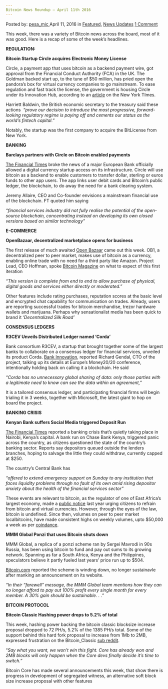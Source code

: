```yaml
---
Bitcoin News Roundup – April 11th 2016
---
```

<article class="post-listing post-13694 post type-post status-publish format-standard has-post-thumbnail hentry  tag-11th tag-3336 tag-april tag-bitcoin tag-news tag-roundup">
    <div class="post-inner">
        <span>Posted by: <a href="https://www.deepdotweb.com/author/pesa_mic/" title="">pesa_mic </a></span>
    <span>April 11, 2016</span>
    <span>in <a href="https://www.deepdotweb.com/category/deepdot-news/" rel="category tag">Featured</a>, <a href="https://www.deepdotweb.com/category/news-updates/" rel="category tag">News Updates</a></span>
    <span><a href="https://www.deepdotweb.com/2016/04/11/bitcoin-news-roundup-april-11th-2016/#comments">1 Comment</a></span>
    </p>
    <div class="clear"></div>
    <div class="entry">
    <p>This week, there was a variety of Bitcoin news across the board, most of it was good. Here is a recap of some of the week’s headlines.<strong><br/>
    </strong></p>
    <p><strong>REGULATION:</strong></p>
    <p><strong>Bitcoin Startup Circle acquires Electronic Money License</strong></p>
    <p>Circle, a payment app that uses bitcoin as a backend payment wire, got approval from the Financial Conduct Authority (FCA) in the UK. The Goldman backed start up, to the tune of $50 million, has pried open the pandora’s box for virtual currency companies to go mainstream. To ease regulation and fast track the license, the government is housing Circle under its Innovation Hub, according to an <a href="http://www.nytimes.com/2016/04/06/business/dealbook/bitcoin-start-up-gets-an-electronic-money-license-in-britain.html">article</a> on the New York TImes.</p>
    <p>Harriett Baldwin, the British economic secretary to the treasury said these actions  <em>“prove our decision to introduce the most progressive, forward-looking regulatory regime is paying off and cements our status as the world’s fintech capital.”</em></p>
    <p>Notably, the startup was the first company to acquire the BitLicense from New York.</p>
    <p><strong>BANKING</strong></p>
    <p><strong>Barclays partners with Circle on Bitcoin enabled payments</strong></p>
    <p><a href="https://twitter.com/FinancialTimes/status/717563465766998017">The Financial Times</a> broke the news of a major European Bank officially allowed a digital currency startup access on its infrastructure. Circle will use bitcoin as a backend to enable customers to transfer dollar, sterling or euros funds to other app users. The app links user debit cards and Bitcoin’s public ledger, the blockchain, to do away the need for a bank clearing system.</p>
    <p>Jeremy Allaire, CEO and Co-founder envisions a mainstream financial use of the blockchain. FT quoted him saying</p>
    <p><em>“financial services industry did not fully realise the potential of the open-source blockchain, concentrating instead on developing its own closed versions based on similar technology”</em></p>
    <p><strong>E-COMMERCE</strong></p>
    <p><strong>OpenBazaar, decentralized marketplace opens for business</strong></p>
    <p>The first release of much awaited <a href="https://www.deepdotweb.com/2014/06/23/openbazaar-a-decentralized-alternative/">Open Bazaar</a> came out this week. OB1, a decentralized peer to peer market, makes use of bitcoin as a currency, enabling online trade with no need for a third party like Amazon. Project Lead, CEO Hoffman, spoke <a href="https://bitcoinmagazine.com/articles/openbazaar-released-decentralized-bitcoin-marketplace-now-live-and-ready-for-business-1459793756">Bitcoin Magazine</a> on what to expect of this first iteration</p>
    <p><em>“This version is complete from end to end to allow purchase of physical, digital goods and services either directly or moderated.” </em></p>
    <p>Other features include rating purchases, reputation scores at the basic level and encrypted chat capability for communication on trades. Already, users are reporting successful trades for bitcoin merchandise, trezor hardware wallets and marijuana. Perhaps why sensationalist media has been quick to brand it <em>‘Decentralized Silk Road’</em></p>
    <p><strong>CONSENSUS LEDGERS</strong></p>
    <p><strong>R3CEV Unveils Distributed Ledger named ‘Corda’</strong></p>
    <p>Bank consortium R3CEV, a startup that brought together some of the largest banks to collaborate on a consensus ledger for financial services, unveiled its product Corda. <a href="http://bankinnovation.net/2016/04/r3cev-unveils-corda-its-distributed-ledger-product/">Bank Innovation</a>, reported Richard Gendal, CTO of the project, talking up its details at Europe’s Money20/20 conference, intentionally holding back on calling it a blockchain. He said</p>
    <p><em>“Corda has no unnecessary global sharing of data: only those parties with a legitimate need to know can see the data within an agreement,” </em></p>
    <p>It is a tailored consensus ledger, and participating financial firms will begin trialing it in 3 weeks, together with Microsoft, the latest giant to hop on board the project.</p>
    <p><strong>BANKING CRISIS</strong></p>
    <p><strong>Kenyan Bank suffers Social Media triggered Deposit Run  </strong></p>
    <p><a href="http://www.ft.com/intl/cms/s/0/82a417f0-ff12-11e5-9cc4-27926f2b110c.html?ftcamp=published_links%2Frss%2Fcompanies_banks%2Ffeed%2F%2Fproduct">The Financial Times</a> reported a banking crisis that’s quietly taking place in Nairobi, Kenya’s capital. A bank run on Chase Bank Kenya, triggered panic across the country, as citizens questioned the state of the country’s banking sector. Reports say depositors queued outside the lenders branches, hoping to salvage the little they could withdraw, currently capped at $250.</p>
    <p>The country’s Central Bank has</p>
    <p><em>“offered to extend emergency support on Sunday to any institution that faces liquidity problems through no fault of its own amid rising depositor anxiety about the health of the financial services sector”</em></p>
    <p>These events are relevant to bitcoin, as the regulator of one of East Africa’s largest economy, made a <a href="https://www.centralbank.go.ke/index.php/news/464-public-on-virtual-currencies-such-as-bitcoin">public notice</a> last year urging citizens to refrain from bitcoin and virtual currencies. However, through the eyes of the law, bitcoin is undefined. Since then, volumes on peer to peer market localbitcoins, have made consistent highs on weekly volumes, upto $50,000 a week as per <a href="https://coin.dance/volume/localbitcoins/KES">coindance</a>.</p>
    <p><strong>MMM Global Ponzi that uses Bitcoin shuts down</strong></p>
    <p>MMM Global, a replica of a ponzi scheme ran by Sergei Mavrodi in 90s Russia, has been using bitcoin to fund and pay out sums to its growing network. Spanning as far a South Africa, Kenya and the Philippines, speculators believe it partly fueled last years’ price run up to $504.</p>
    <p><a href="https://news.bitcoin.com/mmm-global-cant-sustain-bitcoin-scheme/">Bitcoin.com</a> reported the scheme is winding down, no longer sustainavle after manking an announcement on its website.</p>
    <p><em>“In their “farewell” message, the MMM Global team mentions how they can no longer afford to pay out 100% profit every single month for every member. A 30% gain should be sustainable. . .”</em></p>
    <p><strong>BITCOIN PROTOCOL</strong></p>
    <p><strong>Bitcoin Classic Hashing power drops to 5.2% of total</strong></p>
    <p>This week, hashing power backing the bitcoin classic blocksize increase proposal dropped to 72 PH/s, 5.2% of the 1385 PH/s total. Some of the support behind this hard fork proposal to increase from 1Mb to 2MB, expressed frustration on the Bitcoin_Classic <a href="https://www.reddit.com/r/Bitcoin_Classic/comments/4e4nhp/were_officially_back_to_under_5/">sub reddit</a>.</p>
    <p>“<em>Say what you want, we won&#8217;t win this fight. Core has already won and 2MB blocks will only happen when the Core devs finally decide it&#8217;s time to switch.”</em></p>
    <p>Bitcoin Core has made several announcements this week, that show there is progress in development of segregated witness, an alternative soft block size increase proposal with other features</p>
    </div>
    <span style="display:none"><a href="https://www.deepdotweb.com/tag/11th/" rel="tag">11th</a> <a href="https://www.deepdotweb.com/tag/2016/" rel="tag">2016</a> <a href="https://www.deepdotweb.com/tag/april/" rel="tag">april</a> <a href="https://www.deepdotweb.com/tag/bitcoin/" rel="tag">bitcoin</a> <a href="https://www.deepdotweb.com/tag/news/" rel="tag">news</a> <a href="https://www.deepdotweb.com/tag/roundup/" rel="tag">roundup</a></span> <span style="display:none" class="updated">2016-04-11</span>
    <div style="display:none" class="vcard author" itemprop="author" itemscope itemtype="http://schema.org/Person"><strong class="fn" itemprop="name"><a href="https://www.deepdotweb.com/author/pesa_mic/" title="Posts by pesa_mic" rel="author">pesa_mic</a></strong></div>
    </div>
</article>

